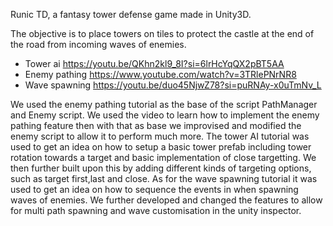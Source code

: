 Runic TD, a fantasy tower defense game made in Unity3D. 

The objective is to place towers on tiles to protect the castle at the end of the road from incoming waves of enemies.

- Tower ai https://youtu.be/QKhn2kl9_8I?si=6lrHcYqQX2pBT5AA
- Enemy pathing https://www.youtube.com/watch?v=3TRlePNrNR8
- Wave spawning https://youtu.be/duo45NjwZ78?si=puRNAy-x0uTmNv_L

We used the enemy pathing tutorial as the base of the script PathManager and Enemy script. We used the video to learn how to implement the enemy pathing feature then with that as base we improvised and modified the enemy script to allow it to perform much more.
The tower AI tutorial was used to get an idea on how to setup a basic tower prefab including tower rotation towards a target and basic implementation of close targetting. We then further built upon this by adding different kinds of targeting options, such as target first,last and close.
As for the wave spawning tutorial it was used to get an idea on how to sequence the events in when spawning waves of enemies. We further developed and changed the features to allow for multi path spawning and wave customisation in the unity inspector.
